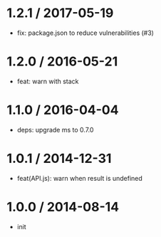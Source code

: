 
1.2.1 / 2017-05-19
==================

  * fix: package.json to reduce vulnerabilities (#3)

1.2.0 / 2016-05-21
==================

  * feat: warn with stack

1.1.0 / 2016-04-04
==================

  * deps: upgrade ms to 0.7.0

1.0.1 / 2014-12-31
==================

  * feat(API.js): warn when result is undefined

1.0.0 / 2014-08-14
==================

  * init
